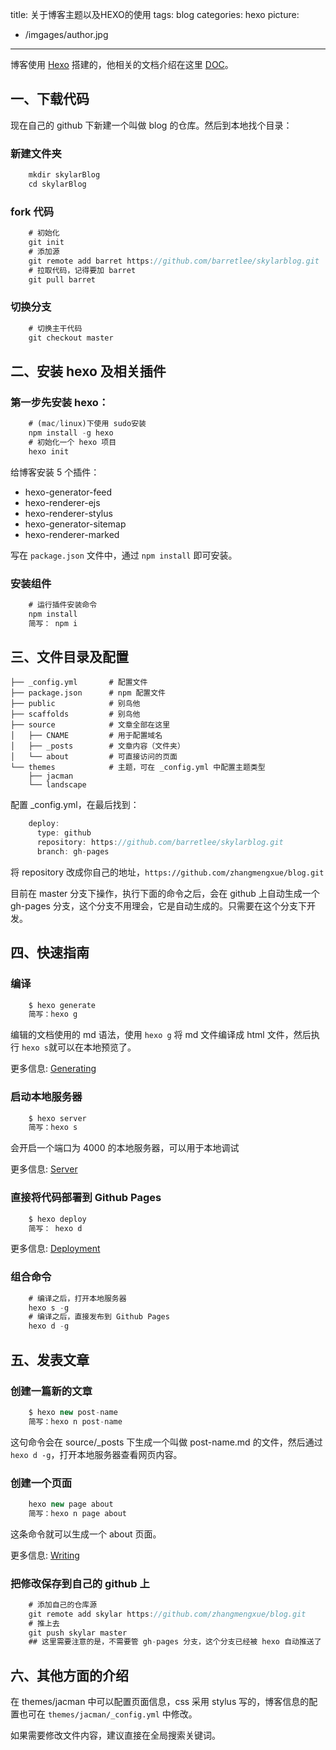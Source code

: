 title: 关于博客主题以及HEXO的使用
tags: blog
categories: hexo
picture:
- /imgages/author.jpg
---

博客使用 [Hexo](http://hexo.io/) 搭建的，他相关的文档介绍在这里 [DOC](http://hexo.io/docs/)。

## 一、下载代码

现在自己的 github 下新建一个叫做 blog 的仓库。然后到本地找个目录：

### 新建文件夹

```javascript
    mkdir skylarBlog
    cd skylarBlog
```

### fork 代码

```javascript
    # 初始化
    git init
    # 添加源
    git remote add barret https://github.com/barretlee/skylarblog.git
    # 拉取代码，记得要加 barret
    git pull barret
```

### 切换分支

```javascript
    # 切换主干代码
    git checkout master
```
<!-- more --> 
## 二、安装 hexo 及相关插件

### 第一步先安装 hexo：

```javascript
    # (mac/linux)下使用 sudo安装
    npm install -g hexo
    # 初始化一个 hexo 项目
    hexo init
```
给博客安装 5 个插件：

- hexo-generator-feed
- hexo-renderer-ejs
- hexo-renderer-stylus
- hexo-generator-sitemap
- hexo-renderer-marked

写在 `package.json` 文件中，通过 `npm install` 即可安装。

### 安装组件

```javascript
    # 运行插件安装命令
    npm install
    简写： npm i
```

## 三、文件目录及配置

    ├── _config.yml       # 配置文件
    ├── package.json      # npm 配置文件
    ├── public            # 别鸟他
    ├── scaffolds         # 别鸟他
    ├── source            # 文章全部在这里
    │   ├── CNAME         # 用于配置域名
    │   ├── _posts        # 文章内容（文件夹）
    │   └── about         # 可直接访问的页面
    └── themes            # 主题，可在 _config.yml 中配置主题类型
        ├── jacman
        └── landscape

配置 _config.yml，在最后找到：

```javascript
    deploy:
      type: github
      repository: https://github.com/barretlee/skylarblog.git
      branch: gh-pages
```

将 repository 改成你自己的地址，`https://github.com/zhangmengxue/blog.git`

目前在 master 分支下操作，执行下面的命令之后，会在 github 上自动生成一个 gh-pages 分支，这个分支不用理会，它是自动生成的。只需要在这个分支下开发。

## 四、快速指南

### 编译

```javascript
    $ hexo generate
    简写：hexo g
```

编辑的文档使用的 md 语法，使用 `hexo g` 将 md 文件编译成 html 文件，然后执行 `hexo s`就可以在本地预览了。

更多信息: [Generating](http://hexo.io/docs/generating.html)

### 启动本地服务器

```javascript
    $ hexo server
    简写：hexo s
```

会开启一个端口为 4000 的本地服务器，可以用于本地调试

更多信息: [Server](http://hexo.io/docs/server.html)

### 直接将代码部署到 Github Pages

```javascript
    $ hexo deploy
    简写： hexo d
```
更多信息: [Deployment](http://hexo.io/docs/deployment.html)

### 组合命令

```javascript
    # 编译之后，打开本地服务器
    hexo s -g
    # 编译之后，直接发布到 Github Pages
    hexo d -g
```

## 五、发表文章

### 创建一篇新的文章

```javascript
    $ hexo new post-name
    简写：hexo n post-name
```

这句命令会在 source/_posts 下生成一个叫做 post-name.md 的文件，然后通过 `hexo d -g`，打开本地服务器查看网页内容。

### 创建一个页面

```javascript
    hexo new page about
    简写：hexo n page about
```

这条命令就可以生成一个 about 页面。

更多信息: [Writing](http://hexo.io/docs/writing.html)

### 把修改保存到自己的 github 上

```javascript
    # 添加自己的仓库源
    git remote add skylar https://github.com/zhangmengxue/blog.git
    # 推上去
    git push skylar master
    ## 这里需要注意的是，不需要管 gh-pages 分支，这个分支已经被 hexo 自动推送了
```

## 六、其他方面的介绍

在 themes/jacman 中可以配置页面信息，css 采用 stylus 写的，博客信息的配置也可在 `themes/jacman/_config.yml` 中修改。

如果需要修改文件内容，建议直接在全局搜索关键词。


